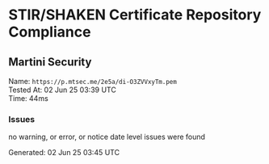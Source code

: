# STIR/SHAKEN Certificate Repository Compliance

## Martini Security

Name: `https://p.mtsec.me/2e5a/di-O3ZVVxyTm.pem`\
Tested At: 02 Jun 25 03:39 UTC\
Time: 44ms

### Issues

no warning, or error, or notice date level issues were found

Generated: 02 Jun 25 03:45 UTC